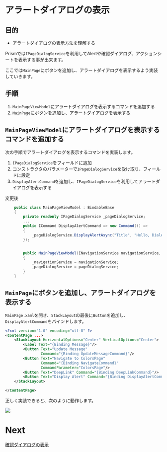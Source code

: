# アラートダイアログの表示

## 目的

* アラートダイアログの表示方法を理解する

Prismでは`IPageDialogService`を利用してAlertや確認ダイアログ、アクションシートを表示する事が出来ます。  

ここでは`MainPage`にボタンを追加し、アラートダイアログを表示するよう実装していきます。

## 手順

1. `MainPageViewModel`にアラートダイアログを表示するコマンドを追加する
2. `MainPage`にボタンを追加し、アラートダイアログを表示する

## `MainPageViewModel`にアラートダイアログを表示するコマンドを追加する

次の手順でアラートダイアログを表示するコマンドを実装します。

1. `IPageDialogService`をフィールドに追加  
2. コンストラクタのパラメーターで`IPageDialogService`を受け取り、フィールドに設定  
3. `DisplayAlertCommand`を追加し、`IPageDialogService`を利用してアラートダイアログを表示する

変更後

```cs
    public class MainPageViewModel : BindableBase
    {
        private readonly IPageDialogService _pageDialogService;
        ...
        public ICommand DisplayAlertCommand => new Command(() =>
        {
            _pageDialogService.DisplayAlertAsync("Title", "Hello, Dialog.", "OK");
        });


        public MainPageViewModel(INavigationService navigationService, IPageDialogService pageDialogService)
        {
            _navigationService = navigationService;
            _pageDialogService = pageDialogService;
        }
    }
```

## `MainPage`にボタンを追加し、アラートダイアログを表示する

`MainPage.xaml`を開き、`StackLayout`の最後に`Button`を追加し、`DisplayAlertCommand`をバインドします。

```xml
<?xml version="1.0" encoding="utf-8" ?>
<ContentPage ...>
    <StackLayout HorizontalOptions="Center" VerticalOptions="Center">
        <Label Text="{Binding Message}"/>
        <Button Text="Update Message"
                Command="{Binding UpdateMessageCommand}"/>
        <Button Text="Navigate to ColorsPage"
                Command="{Binding NavigateCommand}"
                CommandParameter="ColorsPage"/>
        <Button Text="DeepLink" Command="{Binding DeepLinkCommand}"/>
        <Button Text="Display Alert" Command="{Binding DisplayAlertCommand}"/>
    </StackLayout>

</ContentPage>
```

正しく実装できると、次のように動作します。

![](assets/09-01.gif)

# Next 

[確認ダイアログの表示](09-02-確認ダイアログの表示.md)  